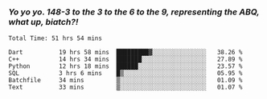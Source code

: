 ### ***Yo yo yo. 148-3 to the 3 to the 6 to the 9, representing the ABQ, what up, biatch?!***

<!--START_SECTION:waka-->

```text
Total Time: 51 hrs 54 mins

Dart          19 hrs 58 mins  █████████▓░░░░░░░░░░░░░░░   38.26 %
C++           14 hrs 34 mins  ███████░░░░░░░░░░░░░░░░░░   27.89 %
Python        12 hrs 18 mins  ██████░░░░░░░░░░░░░░░░░░░   23.57 %
SQL           3 hrs 6 mins    █▒░░░░░░░░░░░░░░░░░░░░░░░   05.95 %
Batchfile     34 mins         ▒░░░░░░░░░░░░░░░░░░░░░░░░   01.09 %
Text          33 mins         ▒░░░░░░░░░░░░░░░░░░░░░░░░   01.07 %
```

<!--END_SECTION:waka-->

<!--
**AJMC2002/AJMC2002** is a ✨ _special_ ✨ repository because its `README.md` (this file) appears on your GitHub profile.

Here are some ideas to get you started:

- 🔭 I’m currently working on ...
- 🌱 I’m currently learning ...
- 👯 I’m looking to collaborate on ...
- 🤔 I’m looking for help with ...
- 💬 Ask me about ...
- 📫 How to reach me: ...
- 😄 Pronouns: ...
- ⚡ Fun fact: ...
-->
